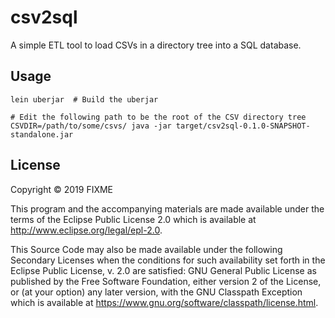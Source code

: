 # csv2sql

A simple ETL tool to load CSVs in a directory tree into a SQL database.


## Usage

    lein uberjar  # Build the uberjar

    # Edit the following path to be the root of the CSV directory tree
    CSVDIR=/path/to/some/csvs/ java -jar target/csv2sql-0.1.0-SNAPSHOT-standalone.jar


## License

Copyright © 2019 FIXME

This program and the accompanying materials are made available under the
terms of the Eclipse Public License 2.0 which is available at
http://www.eclipse.org/legal/epl-2.0.

This Source Code may also be made available under the following Secondary
Licenses when the conditions for such availability set forth in the Eclipse
Public License, v. 2.0 are satisfied: GNU General Public License as published by
the Free Software Foundation, either version 2 of the License, or (at your
option) any later version, with the GNU Classpath Exception which is available
at https://www.gnu.org/software/classpath/license.html.

